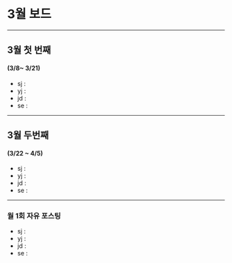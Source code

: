 # 3월 보드 

------

## 3월 첫  번째

#### (3/8~ 3/21)

- sj : 
- yj :
- jd : 
- se :



------

## 3월 두번째

#### (3/22 ~ 4/5)

- sj : 
- yj :
- jd : 
- se :

------

### 월 1회 자유 포스팅

- sj : 
- yj :
- jd : 
- se :